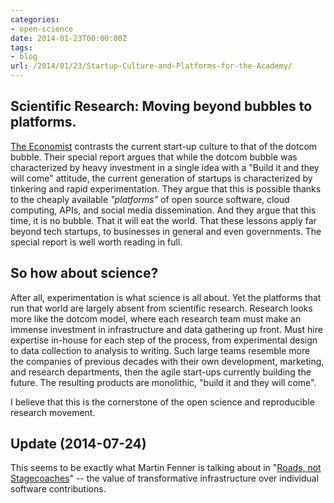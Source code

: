 ```yaml
---
categories:
- open-science
date: 2014-01-23T00:00:00Z
tags:
- blog
url: /2014/01/23/Startup-Culture-and-Platforms-for-the-Academy/
---
```


## Scientific Research: Moving beyond bubbles to platforms.


[The Economist](http://www.economist.com/news/special-report/21593580-cheap-and-ubiquitous-building-blocks-digital-products-and-services-have-caused) contrasts the current start-up culture to that of the dotcom
bubble.  Their special report argues that while the dotcom bubble was
characterized by heavy investment in a single idea with a "Build it
and they will come" attitude, the current generation of startups is
characterized by tinkering and rapid experimentation.  They argue that
this is possible thanks to the cheaply available _"platforms"_ of open
source software, cloud computing, APIs, and social media dissemination.
And they argue that this time, it is no bubble. That it will eat the
world.  That these lessons apply far beyond tech startups, to businesses
in general and even governments. The special report is well worth reading
in full.

## So how about science?

After all, experimentation is what science is all about. Yet the platforms
that run that world are largely absent from scientific research.
Research looks more like the dotcom model, where each research team
must make an immense investment in infrastructure and data gathering
up front.  Must hire expertise in-house for each step of the process,
from experimental design to data collection to analysis to writing.
Such large teams resemble more the companies of previous decades with
their own development, marketing, and research departments, then the
agile start-ups currently building the future.  The resulting products
are monolithic, "build it and they will come".

I believe that this is the cornerstone of the open science and reproducible research movement.


## Update (2014-07-24)

This seems to be exactly what Martin
Fenner is talking about in "[Roads, not
Stagecoaches](http://blog.martinfenner.org/2014/07/18/roads-not-stagecoaches/)"
-- the value of transformative infrastructure over individual software
contributions.


